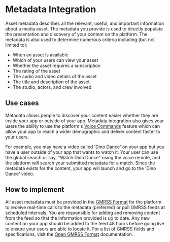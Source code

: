 # Metadata Integration
Asset metadata describes all the relevant, useful, and important information about a media asset. The metadata you provide is used to directly populate the presentation and discovery of your content on the platform. The metadata is also used to determine numerous criteria including (but not limited to):

* When an asset is available
* Which of your users can view your asset
* Whether the asset requires a subscription
* The rating of the asset
* The audio and video details of the asset
* The title and description of the asset
* The studio, actors, and crew involved

## Use cases
Metadata allows people to discover your content easier whether they are inside your app or outside of your app. Metadata integration also gives your users the ability to use the platform's [Voice Commands](./discovery/voice-command.md) feature which can allow your app to reach a wider demographic and deliver content faster to your users.

For example, you may have a video called 'Dino Dance' on your app but you have a user outside of your app that wants to watch it. Your user can use the global search or say, "Watch Dino Dance" using the voice remote, and the platform will search your submitted metadata for a match. Since the metadata exists for the content, your app will launch and go to the 'Dino Dance' video.

## How to implement
All asset metadata must be provided in the [GMRSS Format](./open-gmrss-format.md) for the platform to receive real-time calls to the metadata (preferred) or pull GMRSS feeds at scheduled intervals. You are responsible for adding and removing content from the feed so that the information provided is up to date. Any new content on your app should be added to the feed 48 hours before going live to ensure your users are able to locate it. For a list of GMRSS fields and specifications, visit the [Open GMRSS Format](./open-gmrss-format.md) documentation.
